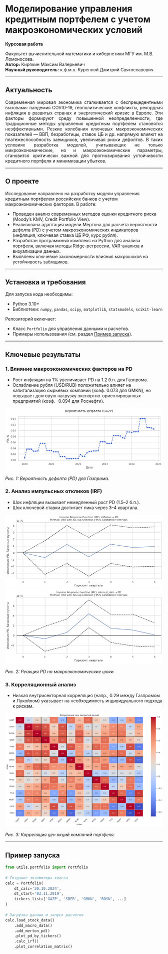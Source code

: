 # Моделирование управления кредитным портфелем с учетом макроэкономических условий  

**Курсовая работа**  

Факультет вычислительной математики и кибернетики МГУ им. М.В. Ломоносова.  
**Автор:** Кирякин Максим Валерьевич  
**Научный руководитель:** к.ф.м.н. Куренной Дмитрий Святославович  

---

## Актуальность

<div style="text-align: justify;">
Современная мировая экономика сталкивается с беспрецедентными вызовами: пандемия COVID-19, геополитические конфликты, рекордная инфляция в развитых странах и энергетический кризис в Европе. Эти факторы формируют среду повышенной неопределенности, где традиционные методы управления кредитным портфелем становятся неэффективными. Резкие колебания ключевых макроэкономических показателей — ВВП, безработицы, ставок ЦБ и др. напрямую влияют на платежеспособность заемщиков, увеличивая риски дефолтов. В таких условиях разработка моделей, учитывающих не только микроэкономические, но и макроэкономические параметры, становится критически важной для прогнозирования устойчивости кредитного портфеля и минимизации убытков.
</div>

---

## О проекте
Исследование направлено на разработку модели управления кредитным портфелем российских банков с учетом макроэкономических факторов. В работе:
- Проведен анализ современных методов оценки кредитного риска (Moody’s KMV, Credit Portfolio View).
- Реализована адаптация модели Мертона для расчета вероятности дефолта (PD) с учетом макроэкономических индикаторов (инфляция, ключевая ставка ЦБ РФ, курс рубля).
- Разработан программный комплекс на Python для анализа портфеля, включая методы Ridge-регрессии, VAR-анализа и визуализации данных.
- Выявлены ключевые закономерности влияния макрошоков на устойчивость заёмщиков.

---

## Установка и требования
Для запуска кода необходимы:
- Python 3.10+
- Библиотеки: `numpy`, `pandas`, `scipy`, `matplotlib`, `statsmodels`, `scikit-learn`

Репозиторий включает:
- Класс `Portfolio` для управления данными и расчетов.
- Примеры использования (см. раздел [Пример запуска](#пример-запуска)).

---

## Ключевые результаты
### 1. Влияние макроэкономических факторов на PD
- Рост инфляции на 1% увеличивает PD на 1.2 б.п. для Газпрома.
- Ослабление рубля (USD/RUB) положительно влияет на капитализацию сырьевых компаний (коэф. 0.073 для GMKN), но повышает долговую нагрузку экспортно-ориентированных предприятий (коэф. -0.094 для Роснефти).

![Динамика PD по отраслям](text/img/GAZP_pd.png)  

*Рис. 1: Вероятность дефолта (PD) для Газпрома.*

### 2. Анализ импульсных откликов (IRF)
- Шок инфляции вызывает немедленный рост PD (1.5–2 б.п.).
- Шок ключевой ставки достигает пика через 3–4 квартала.

![Импульсные отклики](text/img/irf_inflation_PD.png) 
![Импульсные отклики](text/img/irf_interest_rate_PD.png) 

*Рис. 2: Реакция PD на макроэкономические шоки.*

### 3. Корреляционный анализ
- Низкая внутрисекторная корреляция (напр., 0.29 между Газпромом и Лукойлом) указывает на необходимость индивидуального подхода к рискам.

![Корреляционная матрица](text/img/corr_matrix.png)  

*Рис. 3: Корреляция цен акций компаний портфеля.*

---

## Пример запуска
```python
from utils.portfolio import Portfolio

# Создание экземпляра класса
calc = Portfolio(
    dt_calc='30.10.2024',
    dt_start='03.11.2019',
    tickers_list=['GAZP', 'SBER', 'GMKN', 'ROSN', ...]
)

# Загрузка данных и запуск расчетов
calc.load_stock_data()
    .add_macro_data()
    .add_merton_pd()
    .plot_pd_by_tickers()
    .calc_irf()
    .plot_correlation_matrix()
